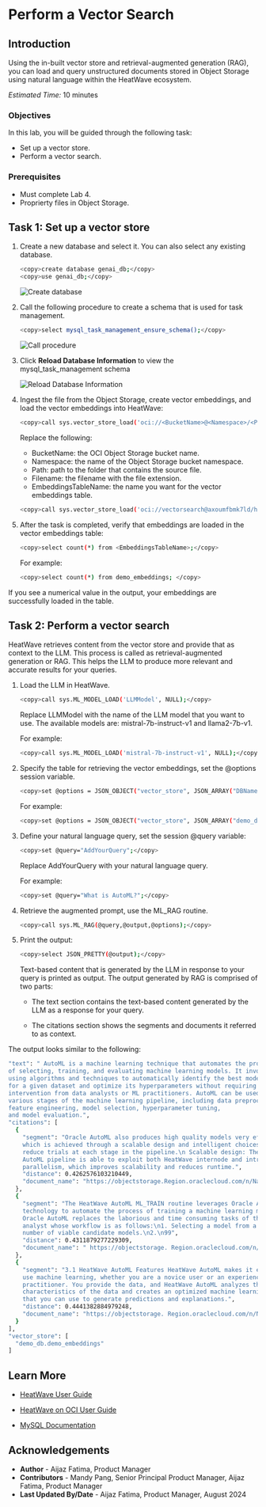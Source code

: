 # Perform a Vector Search

## Introduction

Using the in-built vector store and retrieval-augmented generation (RAG), you can load and query unstructured documents stored in Object Storage using natural language within the HeatWave ecosystem.

_Estimated Time:_ 10 minutes

### Objectives

In this lab, you will be guided through the following task:

- Set up a vector store.
- Perform a vector search.

### Prerequisites

- Must complete Lab 4.
- Proprierty files in Object Storage.

## Task 1: Set up a vector store

1. Create a new database and select it. You can also select any existing database.

    ```bash
    <copy>create database genai_db;</copy>
	<copy>use genai_db;</copy>
    ```

    ![Create database](./images/1-create-database.png "Create database")

2. Call the following procedure to create a schema that is used for task management.

    ```bash
    <copy>select mysql_task_management_ensure_schema();</copy>
    ```

    ![Call procedure](./images/2-call-procedure.png "Call procedure")

3. Click **Reload Database Information** to view the mysql_task_management schema

    ![Reload Database Information](./images/3-reload-database-information.png "Reload Database Information")

4. Ingest the file from the Object Storage, create vector embeddings, and load the vector embeddings into HeatWave:

    ```bash
    <copy>call sys.vector_store_load('oci://<BucketName>@<Namespace>/<Path>/<Filename>','{"table_name": "<EmbeddingsTableName>"}');</copy>
    ```
    Replace the following:

    - BucketName: the OCI Object Storage bucket name.
    - Namespace: the name of the Object Storage bucket namespace.
    - Path: path to the folder that contains the source file.
    - Filename: the filename with the file extension.
    - EmbeddingsTableName: the name you want for the vector embeddings table.
    
    ```bash
    <copy>call sys.vector_store_load('oci://vectorsearch@axoumfbmk7ld/heatwave/heatwave-en.pdf', '{"table_name": "demo_embedding"}');</copy>
    ```
5. After the task is completed, verify that embeddings are loaded in the vector embeddings table:

    ```bash
    <copy>select count(*) from <EmbeddingsTableName>;</copy>
    ```
    For example:
    ```bash
    <copy>select count(*) from demo_embeddings; </copy>
    ```

If you see a numerical value in the output, your embeddings are successfully loaded in the table.

## Task 2: Perform a vector search

HeatWave retrieves content from the vector store and provide that as context to the LLM. This process is called as retrieval-augmented generation or RAG. This helps the LLM to produce more relevant and accurate results for your queries.

1. Load the LLM in HeatWave.

    ```bash
    <copy>call sys.ML_MODEL_LOAD('LLMModel', NULL);</copy>
    ```

    Replace LLMModel with the name of the LLM model that you want to use. The available models are: mistral-7b-instruct-v1 and llama2-7b-v1.

    For example:

    ```bash
    <copy>call sys.ML_MODEL_LOAD('mistral-7b-instruct-v1', NULL);</copy>
    ```

2. Specify the table for retrieving the vector embeddings, set the @options session variable.

    ```bash
    <copy>set @options = JSON_OBJECT("vector_store", JSON_ARRAY("DBName.EmbeddingsTableName"));</copy>
    ```

    For example:

    ```bash
    <copy>set @options = JSON_OBJECT("vector_store", JSON_ARRAY("demo_db.demo_embeddings"));</copy>
    ```

3. Define your natural language query, set the session @query variable:

    ```bash
    <copy>set @query="AddYourQuery";</copy>
    ```
    
    Replace AddYourQuery with your natural language query.

    For example:

    ```bash
    <copy>set @query="What is AutoML?";</copy>
    ```

4. Retrieve the augmented prompt, use the ML_RAG routine.

    ```bash
    <copy>call sys.ML_RAG(@query,@output,@options);</copy>
    ```

5. Print the output:

    ```bash
    <copy>select JSON_PRETTY(@output);</copy>
    ```
    
    Text-based content that is generated by the LLM in response to your query is printed as output. The output generated by RAG is comprised of two parts:

    - The text section contains the text-based content generated by the LLM as a response for your query.

    - The citations section shows the segments and documents it referred to as context.

The output looks similar to the following:

```bash
"text": " AutoML is a machine learning technique that automates the process
of selecting, training, and evaluating machine learning models. It involves
using algorithms and techniques to automatically identify the best model
for a given dataset and optimize its hyperparameters without requiring manual
intervention from data analysts or ML practitioners. AutoML can be used in
various stages of the machine learning pipeline, including data preprocessing,
feature engineering, model selection, hyperparameter tuning,
and model evaluation.",
"citations": [
  {
    "segment": "Oracle AutoML also produces high quality models very efficiently,
    which is achieved through a scalable design and intelligent choices that
    reduce trials at each stage in the pipeline.\n Scalable design: The Oracle
    AutoML pipeline is able to exploit both HeatWave internode and intranode
    parallelism, which improves scalability and reduces runtime.",
    "distance": 0.4262576103210449,
    "document_name": "https://objectstorage.Region.oraclecloud.com/n/Namespace/b/BucketName/o/Path/Filename"
  },
  {
    "segment": "The HeatWave AutoML ML_TRAIN routine leverages Oracle AutoML
    technology to automate the process of training a machine learning model.
    Oracle AutoML replaces the laborious and time consuming tasks of the data
    analyst whose workflow is as follows:\n1. Selecting a model from a large
    number of viable candidate models.\n2.\n99",
    "distance": 0.4311879277229309,
    "document_name": " https://objectstorage. Region.oraclecloud.com/n/Namespace/b/BucketName/o/Path/Filename"
  },
  {
    "segment": "3.1 HeatWave AutoML Features HeatWave AutoML makes it easy to
    use machine learning, whether you are a novice user or an experienced ML
    practitioner. You provide the data, and HeatWave AutoML analyzes the
    characteristics of the data and creates an optimized machine learning model
    that you can use to generate predictions and explanations.",
    "distance": 0.4441382884979248,
    "document_name": "https://objectstorage. Region.oraclecloud.com/n/Namespace/b/BucketName/o/Path/Filename"
  }
],
"vector_store": [
  "demo_db.demo_embeddings"
]
```
## Learn More

- [HeatWave User Guide](https://dev.mysql.com/doc/heatwave/en/)

- [HeatWave on OCI User Guide](https://docs.oracle.com/en-us/iaas/mysql-database/index.html)

- [MySQL Documentation](https://dev.mysql.com/)


## Acknowledgements

- **Author** - Aijaz Fatima, Product Manager
- **Contributors** - Mandy Pang, Senior Principal Product Manager, Aijaz Fatima, Product Manager
- **Last Updated By/Date** - Aijaz Fatima, Product Manager, August 2024